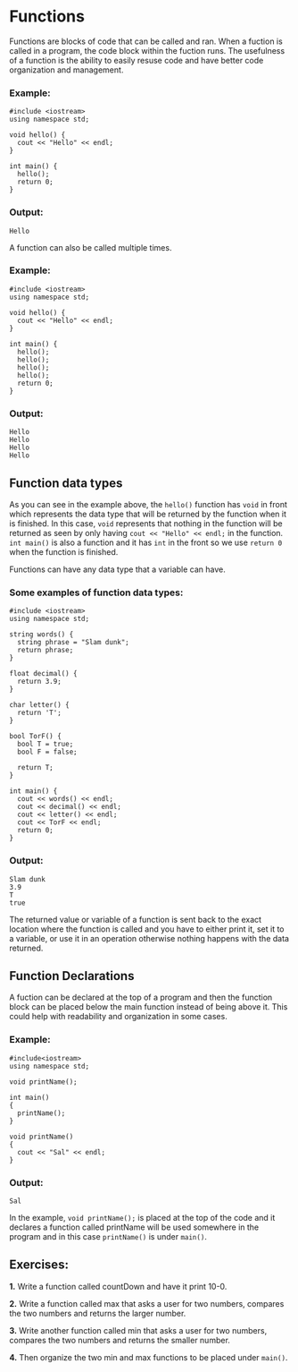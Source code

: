 # Functions

Functions are blocks of code that can be called and ran. When a fuction is called in a program, the code block within the fuction runs. The usefulness of a function is the ability to easily resuse code and have better code organization and management.

### Example:
```
#include <iostream>
using namespace std;

void hello() {
  cout << "Hello" << endl;
}

int main() {
  hello();
  return 0;
}
```

### Output:
```
Hello
```

A function can also be called multiple times.

### Example:
```
#include <iostream>
using namespace std;

void hello() {
  cout << "Hello" << endl;
}

int main() {
  hello();
  hello();
  hello();
  hello();
  return 0;
}
```

### Output:
```
Hello
Hello
Hello
Hello
```

## Function data types
As you can see in the example above, the ```hello()``` function has ```void``` in front which represents the data type that will be returned by the function when it is finished. In this case, ```void``` represents that nothing in the function will be returned as seen by only having ```cout << "Hello" << endl;``` in the function. ```int main()``` is also a function and it has ```int``` in the front so we use ```return 0``` when the function is finished. 

Functions can have any data type that a variable can have.

### Some examples of function data types:
```
#include <iostream>
using namespace std;

string words() {
  string phrase = "Slam dunk";
  return phrase;
}

float decimal() {
  return 3.9;
}

char letter() {
  return 'T';
}

bool TorF() {
  bool T = true;
  bool F = false;
  
  return T;
}

int main() {
  cout << words() << endl;
  cout << decimal() << endl;
  cout << letter() << endl;
  cout << TorF << endl;
  return 0;
}
```

### Output:
```
Slam dunk
3.9
T
true
```

The returned value or variable of a function is sent back to the exact location where the function is called and you have to either print it, set it to a variable, or use it in an operation otherwise nothing happens with the data returned.

## Function Declarations
A fuction can be declared at the top of a program and then the function block can be placed below the main function instead of being above it. This could help with readability and organization in some cases.

### Example:
```
#include<iostream>
using namespace std;

void printName();

int main()
{
  printName();
}

void printName()
{
  cout << "Sal" << endl;
}
```

### Output:
```
Sal
```

In the example, ```void printName();``` is placed at the top of the code and it declares a function called printName will be used somewhere in the program and in this case ```printName()``` is under ```main()```.

## Exercises:
__1.__ Write a function called countDown and have it print 10-0.

__2.__ Write a function called max that asks a user for two numbers, compares the two numbers and returns the larger number.

__3.__ Write another function called min that asks a user for two numbers, compares the two numbers and returns the smaller number. 

__4.__ Then organize the two min and max functions to be placed under ```main()```.
